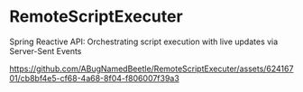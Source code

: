 # RemoteScriptExecuter
Spring Reactive API: Orchestrating script execution with live updates via Server-Sent Events


https://github.com/ABugNamedBeetle/RemoteScriptExecuter/assets/62416701/cb8bf4e5-cf68-4a68-8f04-f806007f39a3

